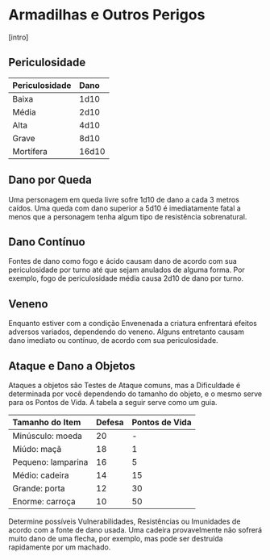 # **Armadilhas e Outros Perigos**

\[intro\]

## **Periculosidade**

| Periculosidade | Dano |
| :---- | :---- |
| Baixa | 1d10 |
| Média | 2d10 |
| Alta | 4d10 |
| Grave | 8d10 |
| Mortífera | 16d10 |

## **Dano por Queda**

Uma personagem em queda livre sofre 1d10 de dano a cada 3 metros caídos. Uma queda com dano superior a 5d10 é imediatamente fatal a menos que a personagem tenha algum tipo de resistência sobrenatural.

## **Dano Contínuo**

Fontes de dano como fogo e ácido causam dano de acordo com sua periculosidade por turno até que sejam anulados de alguma forma. Por exemplo, fogo de periculosidade média causa 2d10 de dano por turno.

## **Veneno**

Enquanto estiver com a condição Envenenada a criatura enfrentará efeitos adversos variados, dependendo do veneno. Alguns entretanto causam dano imediato ou contínuo, de acordo com sua periculosidade.

## **Ataque e Dano a Objetos**

Ataques a objetos são Testes de Ataque comuns, mas a Dificuldade é determinada por você dependendo do tamanho do objeto, e o mesmo serve para os Pontos de Vida. A tabela a seguir serve como um guia.

| Tamanho do Item | Defesa | Pontos de Vida |
| :---- | :---- | :---- |
| Minúsculo: moeda | 20 | \- |
| Miúdo: maçã | 18 | 1 |
| Pequeno: lamparina | 16 | 5 |
| Médio: cadeira | 14 | 15 |
| Grande: porta | 12 | 30 |
| Enorme: carroça | 10 | 50 |

Determine possíveis Vulnerabilidades, Resistências ou Imunidades de acordo com a fonte de dano usada. Uma cadeira provavelmente não sofrerá muito dano de uma flecha, por exemplo, mas pode ser destruída rapidamente por um machado.

